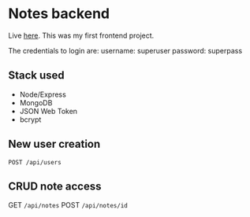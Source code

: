 # Notes backend

Live [here](https://level-one-notes.herokuapp.com/). This was my first frontend project.

The credentials to login are:
username: superuser
password: superpass

## Stack used
* Node/Express
* MongoDB
* JSON Web Token
* bcrypt

## New user creation
`POST /api/users`

## CRUD note access
GET `/api/notes`
POST `/api/notes/id`